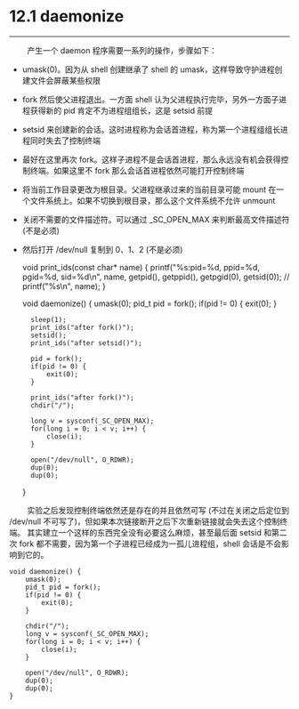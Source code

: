 # 12.1 daemonize
***

&emsp;&emsp;
产生一个 daemon 程序需要一系列的操作，步骤如下：

+ umask(0)。因为从 shell 创建继承了 shell 的 umask，这样导致守护进程创建文件会屏蔽某些权限
+ fork 然后使父进程退出。一方面 shell 认为父进程执行完毕，另外一方面子进程获得新的 pid 肯定不为进程组组长，这是 setsid 前提
+ setsid 来创建新的会话。这时进程称为会话首进程，称为第一个进程组组长进程同时失去了控制终端
+ 最好在这里再次 fork。这样子进程不是会话首进程，那么永远没有机会获得控制终端。如果这里不 fork 那么会话首进程依然可能打开控制终端
+ 将当前工作目录更改为根目录。父进程继承过来的当前目录可能 mount 在一个文件系统上。如果不切换到根目录，那么这个文件系统不允许 unmount
+ 关闭不需要的文件描述符。可以通过 \_SC\_OPEN\_MAX 来判断最高文件描述符 (不是必须)
+ 然后打开 /dev/null 复制到 0、1、2 (不是必须)


    void print_ids(const char* name) {
        printf("%s:pid=%d, ppid=%d, pgid=%d, sid=%d\n",
               name, getpid(), getppid(), getpgid(0), getsid(0));
        // printf("%s\n", name);
    }
    
    void daemonize() {
        umask(0);
        pid_t pid = fork();
        if(pid != 0) {
            exit(0);
        }
        
        sleep(1);
        print_ids("after fork()");
        setsid();
        print_ids("after setsid()");

        pid = fork();
        if(pid != 0) {
            exit(0);
        }
        
        print_ids("after fork()");
        chdir("/");
        
        long v = sysconf(_SC_OPEN_MAX);
        for(long i = 0; i < v; i++) {
            close(i);
        }
        
        open("/dev/null", O_RDWR);
        dup(0);
        dup(0);
    }

&emsp;&emsp;
实验之后发现控制终端依然还是存在的并且依然可写 (不过在关闭之后定位到 /dev/null 不可写了)，但如果本次链接断开之后下次重新链接就会失去这个控制终端。
其实建立一个这样的东西完全没有必要这么麻烦，甚至最后面 setsid 和第二次 fork 都不需要，因为第一个子进程已经成为一孤儿进程组，shell 会话是不会影响到它的。

    void daemonize() {
        umask(0);
        pid_t pid = fork();
        if(pid != 0) {
            exit(0);
        }
        
        chdir("/");
        long v = sysconf(_SC_OPEN_MAX);
        for(long i = 0; i < v; i++) {
            close(i);
        }
        
        open("/dev/null", O_RDWR);
        dup(0);
        dup(0);
    }